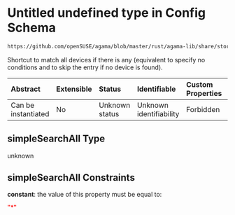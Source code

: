 # Untitled undefined type in Config Schema

```txt
https://github.com/openSUSE/agama/blob/master/rust/agama-lib/share/storage.schema.json#/$defs/simpleSearchAll
```

Shortcut to match all devices if there is any (equivalent to specify no conditions and to skip the entry if no device is found).

| Abstract            | Extensible | Status         | Identifiable            | Custom Properties | Additional Properties | Access Restrictions | Defined In                                                          |
| :------------------ | :--------- | :------------- | :---------------------- | :---------------- | :-------------------- | :------------------ | :------------------------------------------------------------------ |
| Can be instantiated | No         | Unknown status | Unknown identifiability | Forbidden         | Allowed               | none                | [storage.schema.json\*](storage.schema.json "open original schema") |

## simpleSearchAll Type

unknown

## simpleSearchAll Constraints

**constant**: the value of this property must be equal to:

```json
"*"
```

